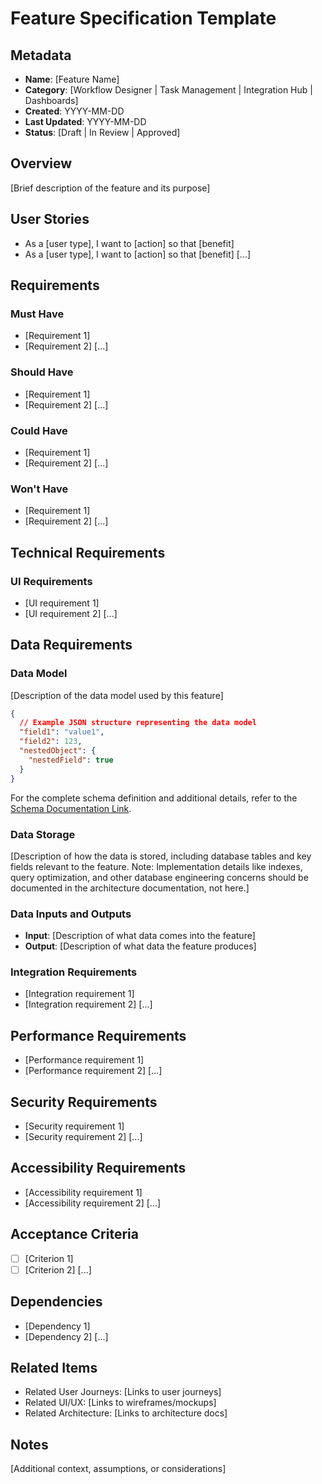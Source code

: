 # Feature Specification Template

## Metadata
* **Name**: [Feature Name]
* **Category**: [Workflow Designer | Task Management | Integration Hub | Dashboards]
* **Created**: YYYY-MM-DD
* **Last Updated**: YYYY-MM-DD
* **Status**: [Draft | In Review | Approved]

## Overview
[Brief description of the feature and its purpose]

## User Stories
* As a [user type], I want to [action] so that [benefit]
* As a [user type], I want to [action] so that [benefit]
[...]

## Requirements

### Must Have
* [Requirement 1]
* [Requirement 2]
[...]

### Should Have
* [Requirement 1]
* [Requirement 2]
[...]

### Could Have
* [Requirement 1]
* [Requirement 2]
[...]

### Won't Have
* [Requirement 1]
* [Requirement 2]
[...]

## Technical Requirements

### UI Requirements
* [UI requirement 1]
* [UI requirement 2]
[...]

## Data Requirements

### Data Model
[Description of the data model used by this feature]

```json
{
  // Example JSON structure representing the data model
  "field1": "value1",
  "field2": 123,
  "nestedObject": {
    "nestedField": true
  }
}
```

For the complete schema definition and additional details, refer to the [Schema Documentation Link](../../../path/to/schema/documentation.md).

### Data Storage
[Description of how the data is stored, including database tables and key fields relevant to the feature. Note: Implementation details like indexes, query optimization, and other database engineering concerns should be documented in the architecture documentation, not here.]

### Data Inputs and Outputs
* **Input**: [Description of what data comes into the feature]
* **Output**: [Description of what data the feature produces]

### Integration Requirements
* [Integration requirement 1]
* [Integration requirement 2]
[...]

## Performance Requirements
* [Performance requirement 1]
* [Performance requirement 2]
[...]

## Security Requirements
* [Security requirement 1]
* [Security requirement 2]
[...]

## Accessibility Requirements
* [Accessibility requirement 1]
* [Accessibility requirement 2]
[...]

## Acceptance Criteria
* [ ] [Criterion 1]
* [ ] [Criterion 2]
[...]

## Dependencies
* [Dependency 1]
* [Dependency 2]
[...]

## Related Items
* Related User Journeys: [Links to user journeys]
* Related UI/UX: [Links to wireframes/mockups]
* Related Architecture: [Links to architecture docs]

## Notes
[Additional context, assumptions, or considerations] 
